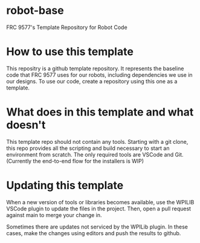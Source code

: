 # robot-base
FRC 9577's Template Repository for Robot Code

# How to use this template
This repositry is a github template repository. It represents the baseline code that FRC 9577 uses for our robots, including dependencies we use in our designs. To use our code, create a repository using this one as a template.

# What does in this template and what doesn't
This template repo should not contain any tools. Starting with a git clone, this repo provides all the scripting and build necessary to start an environment from scratch. The only required tools are VSCode and Git. (Currently the end-to-end flow for the installers is WIP)

# Updating this template
When a new version of tools or libraries becomes available, use the WPILIB VSCode plugin to update the files in the project. Then, open a pull request against main to merge your change in.

Sometimes there are updates not serviced by the WPILib plugin. In these cases, make the changes using editors and push the results to github.
